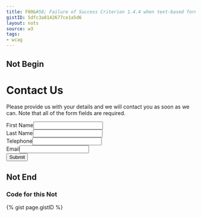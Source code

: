 ```yaml
---
title: F80&#58; Failure of Success Criterion 1.4.4 when text-based form controls do not resize when visually rendered text is resized up to 200%
gistID: 5dfc3a8142677ce1a5d6
layout: nots
source: w3
tags:
- wcag
---
```


<h2 aria-describedby="{{ page.gistID }}">Not Begin</h2>
<div class="rendered-not">
 <h1>Contact Us</h1>
 <p>Please provide us with your details and we will contact you as soon as we can. Note that all of the form fields are required.</p>
 <label for="fname">First Name</label><input type="text" name="fname" id="fname" /><br />
 <label for="lname">Last Name</label><input type="text" name="lname" id="lname" /><br />
 <label for="phone">Telephone</label><input type="text" name="phone" id="phone" /><br />
 <label for="email">Email</label><input type="text" name="email" id="email" /><br />
 <input type="submit" name="Submit" value="Submit" id="Submit" />
</div> <!-- rendered-not -->

<h2 aria-describedby="{{ page.gistID }}">Not End</h2>

<h3 aria-describedby="{{ page.gistID }}">Code for this Not</h3>
{% gist page.gistID %}